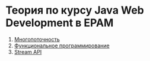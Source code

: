 # Теория по курсу Java Web Development в EPAM

1. [Многопоточность](Многопоточность.dm)
2. [Функциональное программирование](Функциональное%20программирование.md)
3. [Stream API](Stream%20API.md)
